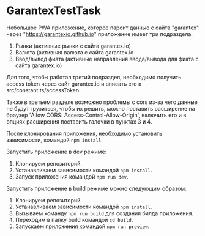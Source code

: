 # GarantexTestTask
Небольшое PWA приложение, которое парсит данные с сайта "garantex" через "https://garantexio.github.io"
приложение имеет три подраздела: 
1. Рынки (активные рынки с сайта garantex.io)
2. Валюта (активная валюта с сайта garantex.io
3. Ввод/вывод фиата (активные направления ввода/вывода для фиата с сайта garantex.io)

Для того, чтобы работал третий подраздел, необходимо получить access token через сайт garantex.io 
и вписать его в src/constant.ts/accessToken

Также в третьем разделе возможно проблемы с cors из-за чего данные не будут грузиться, чтобы их решить, можно поставить расширение на браузер 'Allow CORS: Access-Control-Allow-Origin', включить его и в опциях расширения поставить галочки в пунктах 3 и 4.

После клонирования приложения, необходимо установить зависимости, командой `npm install`

Запустить приложение в dev режиме:
1. Клонируем репозиторий.
2. Устанавливаем зависимости командой `npm install`.
3. Запуск приложения командой `npm run dev`. 

Запустить приложение в build режиме можно следующим образом: 
1. Клонируем репозиторий.
2. Устанавливаем зависимости командой `npm install`.
3. Вызываем команду `npm run build` для создания билда приложения.
4. Переходим в папку build командой `cd build`.
5. Запускаем приложения командой `npm run preview`.
